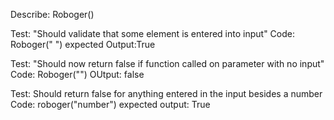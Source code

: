 Describe: Roboger()

Test: "Should validate that some element is entered into input"
Code: Roboger(" ")
expected Output:True

Test: "Should now return false if function called on parameter with no input"
Code: Roboger("")
OUtput: false

Test: Should return false for anything entered in the input besides a number
Code: roboger("number")
expected output: True